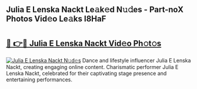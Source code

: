 ## Julia E Lenska Nackt Le𝚊k𝚎d N𝚞𝚍es - Part-noX Photos Vid𝚎o Le𝚊ks I8HaF

# <h2><a href="http://fb4fpij.evod.top/?m=Julia+E+Lenska+Nackt">🔗 👉🔴 Julia E Lenska Nackt Vid𝚎o Ph𝚘t𝚘s</a></h2>

[![Julia E Lenska Nackt N𝚞d𝚎s](https://i.imgur.com/8V9OHl7.gif)](http://fb4fpij.evod.top/?m=Julia+E+Lenska+Nackt)
Dance and lifestyle influencer Julia E Lenska Nackt, creating engaging online content. Charismatic performer Julia E Lenska Nackt, celebrated for their captivating stage presence and entertaining performances. 
